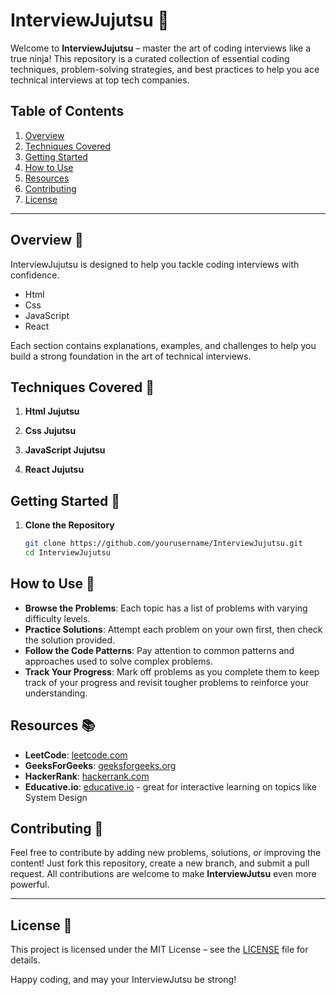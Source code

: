 # InterviewJujutsu 🥷

Welcome to **InterviewJujutsu** – master the art of coding interviews like a true ninja! This repository is a curated collection of essential coding techniques, problem-solving strategies, and best practices to help you ace technical interviews at top tech companies.

## Table of Contents

1. [Overview](#Overview)
2. [Techniques Covered](#Techniques-covered)
3. [Getting Started](#Getting-started)
4. [How to Use](#How-to-use)
5. [Resources](#Resources)
6. [Contributing](#Contributing)
7. [License](#License)

---

## Overview 📜

InterviewJujutsu is designed to help you tackle coding interviews with confidence. 

- Html
- Css
- JavaScript
- React

Each section contains explanations, examples, and challenges to help you build a strong foundation in the art of technical interviews.

## Techniques Covered 🥋

1. **Html Jujutsu**  
   
   
2. **Css Jujutsu**  
   
   
3. **JavaScript Jujutsu**  
   
   
4. **React Jujutsu**  
   

## Getting Started 🚀

1. **Clone the Repository**
   ```bash
   git clone https://github.com/yourusername/InterviewJujutsu.git
   cd InterviewJujutsu

## How to Use 🧩

- **Browse the Problems**: Each topic has a list of problems with varying difficulty levels.
- **Practice Solutions**: Attempt each problem on your own first, then check the solution provided.
- **Follow the Code Patterns**: Pay attention to common patterns and approaches used to solve complex problems.
- **Track Your Progress**: Mark off problems as you complete them to keep track of your progress and revisit tougher problems to reinforce your understanding.

## Resources 📚

- **LeetCode**: [leetcode.com](https://leetcode.com)
- **GeeksForGeeks**: [geeksforgeeks.org](https://geeksforgeeks.org)
- **HackerRank**: [hackerrank.com](https://hackerrank.com)
- **Educative.io**: [educative.io](https://www.educative.io) - great for interactive learning on topics like System Design

## Contributing 🤝

Feel free to contribute by adding new problems, solutions, or improving the content! Just fork this repository, create a new branch, and submit a pull request. All contributions are welcome to make **InterviewJutsu** even more powerful.

---

## License 📜

This project is licensed under the MIT License – see the [LICENSE](LICENSE) file for details.

Happy coding, and may your InterviewJutsu be strong!

